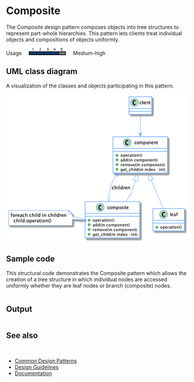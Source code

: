 # Composite

The Composite design pattern composes objects into tree structures to represent part-whole hierarchies. This pattern lets clients treat individual objects and compositions of objects uniformly.

Usage     ![Usage](/pictures/usage4.png)     Medium-high

## UML class diagram

A visualization of the classes and objects participating in this pattern.

![diagram](/pictures/diagrams/uml/design_patterns/composite.png)

## Sample code

This structural code demonstrates the Composite pattern which allows the creation of a tree structure in which individual nodes are accessed uniformly whether they are leaf nodes or branch (composite) nodes.

```cpp

```

## Output

```

```

## See also
​
* [Common Design Patterns](/docs/documentation/design_guidelines/common_design_patterns)
* [Design Guidelines](/docs/documentation/design_guidelines)
* [Documentation](/docs/documentation)
